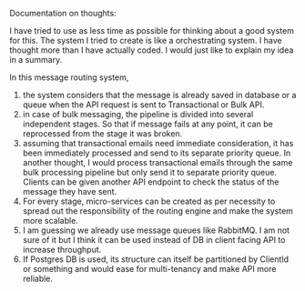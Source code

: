 Documentation on thoughts:

I have tried to use as less time as possible for thinking about a good system for this. The system I tried to create is like a orchestrating system. I have thought more than I have actually coded. I would just like to explain my idea in a summary.

In this message routing system,
1.	the system considers that the message is already saved in database or a queue when the API request is sent to Transactional or Bulk API.
2.	in case of bulk messaging, the pipeline is divided into several independent stages. So that if message fails at any point, it can be reprocessed from the stage it was broken.
3.	assuming that transactional emails need immediate consideration, it has been immediately processed and send to its separate priority queue. In another thought, I would process transactional emails through the same bulk processing pipeline but only send it to separate priority queue. Clients can be given another API endpoint to check the status of the message they have sent.
4.	For every stage, micro-services can be created as per necessity to spread out the responsibility of the routing engine and make the system more scalable.
5.	I am guessing we already use message queues like RabbitMQ. I am not sure of it but I think it can be used instead of DB in client facing API to increase throughput.
6.	If Postgres DB is used, its structure can itself be partitioned by ClientId or something and would ease for multi-tenancy and make API more reliable.


